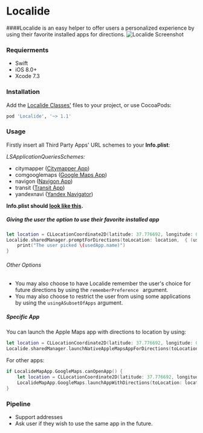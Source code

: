 # Localide
####Localide is an easy helper to offer users a personalized experience by using their favorite installed apps for directions.
![Localide Screenshot](http://s33.postimg.org/iob7lrl0v/Simulator_Screen_Shot_Jun_4_2016_12_38_30_PM.png)

### Requierments
  - Swift
  - iOS 8.0+
  - Xcode 7.3

### Installation

Add the [Localide Classes'](https://github.com/davoda/Localide/tree/master/Classes) files to your project, or use CocoaPods:
```sh
pod 'Localide', '~> 1.1'
```

### Usage

Firstly insert all Third Party Apps' URL schemes to your **Info.plist**:

*LSApplicationQueriesSchemes:*
 - citymapper ([Citymapper App](https://itunes.apple.com/us/app/citymapper-real-time-transit/id469463298?mt=8))
 - comgooglemaps ([Google Maps App](https://itunes.apple.com/us/app/google-maps-real-time-navigation/id585027354?mt=8))
 - navigon ([Navigon App](https://itunes.apple.com/us/app/navigon-usa/id384680007?mt=8))
 - transit ([Transit App](https://itunes.apple.com/us/app/transit-app-real-time-tracker/id498151501?mt=8))
 - yandexnavi ([Yandex Navigator](https://itunes.apple.com/us/app/yandex.navigator/id474500851?mt=8))

**Info.plist should [look like this](https://s32.postimg.org/3ldnwpz1h/Screen_Shot_2016_07_25_at_6_16_20_PM.png "Info.plist should look like this.").**

##### Giving the user the option to use their favorite installed app
```swift
let location = CLLocationCoordinate2D(latitude: 37.776692, longitude: 0.0)
Localide.sharedManager.promptForDirections(toLocation: location,  { (usedApp, fromMemory, openedLinkSuccessfully) in
    print("The user picked \(usedApp.name)")
}
```

###### Other Options 
- You may also choose to have Localide remember the user's choice for future directions by using the ```rememberPreference ``` argument.
- You may also choose to restrict the user from using some applications by using the ```usingASubsetOfApps``` argument.


##### Specific App
You can launch the Apple Maps app with directions to location by using:
```swift
let location = CLLocationCoordinate2D(latitude: 37.776692, longitude: 0.0)
Localide.sharedManager.launchNativeAppleMapsAppForDirections(toLocation: location)
```

For other apps:
```swift
if LocalideMapApp.GoogleMaps.canOpenApp() {
    let location = CLLocationCoordinate2D(latitude: 37.776692, longitude: 0.0)
    LocalideMapApp.GoogleMaps.launchAppWithDirections(toLocation: location)
}
```
### Pipeline
 - Support addresses
 - Ask user if they wish to use the same app in the future.
